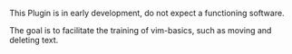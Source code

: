 This Plugin is in early development,
do not expect a functioning software.

The goal is to facilitate the training of
vim-basics, such as moving and deleting text.
